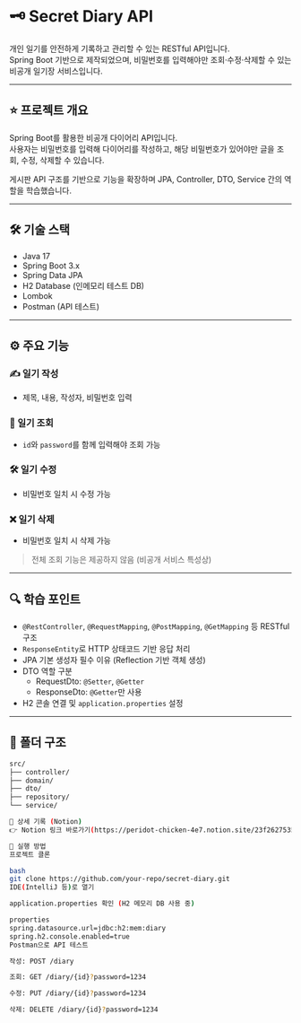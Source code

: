 # 🗝️ Secret Diary API

개인 일기를 안전하게 기록하고 관리할 수 있는 RESTful API입니다.  
Spring Boot 기반으로 제작되었으며, 비밀번호를 입력해야만 조회·수정·삭제할 수 있는 비공개 일기장 서비스입니다.  

---

## ⭐ 프로젝트 개요

Spring Boot를 활용한 비공개 다이어리 API입니다.  
사용자는 비밀번호를 입력해 다이어리를 작성하고, 해당 비밀번호가 있어야만 글을 조회, 수정, 삭제할 수 있습니다.  

게시판 API 구조를 기반으로 기능을 확장하며 JPA, Controller, DTO, Service 간의 역할을 학습했습니다.  

---

## 🛠 기술 스택

- Java 17  
- Spring Boot 3.x  
- Spring Data JPA  
- H2 Database (인메모리 테스트 DB)  
- Lombok  
- Postman (API 테스트)

---

## ⚙️ 주요 기능

### ✍️ 일기 작성
- 제목, 내용, 작성자, 비밀번호 입력  

### 🔐 일기 조회
- `id`와 `password`를 함께 입력해야 조회 가능  

### 🛠 일기 수정
- 비밀번호 일치 시 수정 가능  

### ❌ 일기 삭제
- 비밀번호 일치 시 삭제 가능  

> 전체 조회 기능은 제공하지 않음 (비공개 서비스 특성상)

---

## 🔍 학습 포인트

- `@RestController`, `@RequestMapping`, `@PostMapping`, `@GetMapping` 등 RESTful 구조  
- `ResponseEntity`로 HTTP 상태코드 기반 응답 처리  
- JPA 기본 생성자 필수 이유 (Reflection 기반 객체 생성)  
- DTO 역할 구분  
  - RequestDto: `@Setter`, `@Getter`  
  - ResponseDto: `@Getter`만 사용  
- H2 콘솔 연결 및 `application.properties` 설정  

---

## 📂 폴더 구조

```bash
src/
├── controller/
├── domain/
├── dto/
├── repository/
└── service/

📑 상세 기록 (Notion)
👉 Notion 링크 바로가기(https://peridot-chicken-4e7.notion.site/23f26275352480ab8cd1c93817a9eb39?source=copy_link)

🧪 실행 방법
프로젝트 클론

bash
git clone https://github.com/your-repo/secret-diary.git
IDE(IntelliJ 등)로 열기

application.properties 확인 (H2 메모리 DB 사용 중)

properties
spring.datasource.url=jdbc:h2:mem:diary
spring.h2.console.enabled=true
Postman으로 API 테스트

작성: POST /diary

조회: GET /diary/{id}?password=1234

수정: PUT /diary/{id}?password=1234

삭제: DELETE /diary/{id}?password=1234
